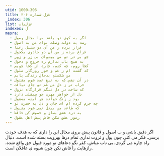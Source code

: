 ```yaml
---
utid: 1000-306
title: غزل شماره ۳۰۶
_index: 306
list: غزلیات
indexes: ل
mesra:
  - اگر به کوی تو باشد مرا مجال وصول
  - رسد به دولت وصلت نوای من به اصول
  - قرار برده ز من آن دو سنبل رعنا
  - فراغ برده ز من آن دو جادوی مکحول
  - چو بر در تو من بینوای بی زر و زور
  - به هیچ باب ندارم ره خروج و دخول
  - کجا روم، چه کنم، چاره از کجا جویم
  - که گشته ام ز غم و جور روزگار ملول
  - من شکستهِ بدحال زندگی یابم
  - در آن نفس که به تیغ غمت شوم مقتول
  - خراب تر ز دلِ من غم تو جای نیافت
  - که ساخت در دل تنگم قرارگاه نزول
  - دل از جواهر مهرت چو صیقلی دارد
  - بود ز زَنگ حوادث هر آینه مصقول
  - چه جرم کرده ام ای جان و دل به حضرت تو
  - که طاعت من بیدل نمی شود مقبول
  - به درد عشق بساز و خموش کن حافظ
  - رموز عشق مکن فاش پیش اهل عقول
---
```

اگر دقیق باشی و ب اصول و قانون پیش بروی مجال این را داری که به هدف خودت برسی. فکر می کنی چون پول و ثروت نداری تمام درها بهرویت بسته شده است. دنبال راه چاره می گردی. بی تاب مباش، کفر نگو دعاهای تو مورد قبول حق واقع شده. رازهایت را فاش نکن چون شیوه ی عاقلان است.
